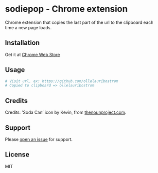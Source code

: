 # sodiepop - Chrome extension
Chrome extension that copies the last part of the url to the clipboard each time a new page loads.

Installation
-------
Get it at [Chrome Web Store](https://chrome.google.com/webstore/search/sodiepop)

Usage
-----
```bash
# Visit url, ex: https://github.com/ollelauribostrom
# Copied to clipboard => ollelauribostrom 
```

Credits
-----------------
Credits: ’Soda Can’ icon by Kevin, from [thenounproject.com](https://thenounproject.com/niukevin/).   

Support
-------
Please [open an issue](https://github.com/ollelauribostrom/sodiepop/issues/new) for support.

License
-------
MIT
